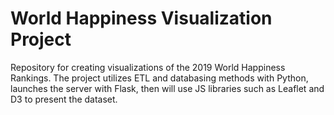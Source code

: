# World Happiness Visualization Project

Repository for creating visualizations of the 2019 World Happiness Rankings. The project utilizes ETL and databasing methods with Python, launches the server with Flask, then will use JS libraries such as Leaflet and D3 to present the dataset.
